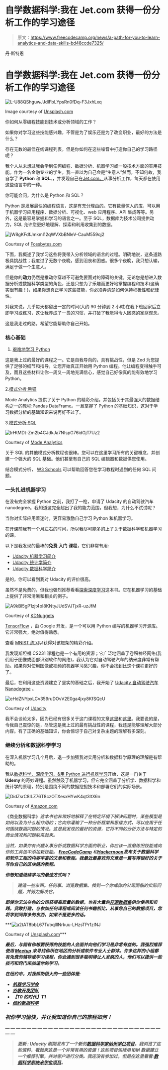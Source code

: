 # 自学数据科学:我在 Jet.com 获得一份分析工作的学习途径

> 原文：<https://www.freecodecamp.org/news/a-path-for-you-to-learn-analytics-and-data-skills-bd48ccde7325/>

丹·斯特恩

# 自学数据科学:我在 Jet.com 获得一份分析工作的学习途径

![L-U88QShguwJJdlFbLYpsRn0fDq-F3JxhLxq](img/7791d69d66e26a5066295a7bac371817.png)

Image courtesy of [Unsplash.com](http://unsplash.com)

你如何从零编程技能到技术或分析领域的工作？

如果你对学习这些技能感兴趣，不管是为了娱乐还是为了改变职业，最好的方法是什么？

存在无数的最佳在线课程列表，但是你如何在这些噪音中打造你自己的学习路径呢？

我个人从未想过我会学到任何编程、数据分析、机器学习或一般技术方面的实用技能。作为一名金融专业的学生，我一直以为自己会是“生意人”然而，不知何故，我自学了 **Python** 和 **SQL、**，并发现自己在[Jet.com、](http://jet.com)从事分析工作，每天都在使用这些语言中的一种。

你可能会问，为什么是 Python 和 SQL？

Python 是发展最快的编程语言，这是有充分理由的。它有数量惊人的库，可以用于机器学习应用程序、数据分析、可视化、web 应用程序、API 集成等等。另外，这是最容易掌握和学习的语言之一。至于 SQL，数据库为技术公司提供动力，SQL 允许您更好地理解、探索和利用收集到的数据。

![jW8gKFdfJmkml12qWVXbBNleV-CauM559qj2](img/d679b1c48c29cf66d0b1210610d4fb56.png)

Courtesy of [Fossbytes.com](https://fossbytes.com/python-fastest-growing-programming-language/)

下面，我概述了我学习这些将我带入分析领域的语言的过程。明确地说，这条道路极具挑战性；我度过了无数个夜晚，感到沮丧和困惑。很多个夜晚，我只想认输，满足于做一个生意人。

但是你的**动力**仍然是推动你穿越不可避免要面对的障碍的关键。无论您是想进入数据分析或数据科学类型的角色，还是只想为了乐趣而更好地掌握编程和技术(这确实很有趣！)，如果你想真正学习这些技能，你必须弄清楚如何保持积极性和纪律性。

对我来说，几乎每天都留出一定的时间(大约 90 分钟到 2 小时)在我下班回家后立即学习或练习，这让我养成了一贯的习惯，并打破了我觉得令人困惑的家庭观念。

这是我走过的路。希望它能帮助你自己开始。

### **核心基础**

1.  [艰难地学习 Python](https://learnpythonthehardway.org/)

这是我上过的最好的课程之一。它是自我导向的，具有挑战性，但是 Zed 为您提供了足够的细节和指导，让您开始真正开始用 Python 编程。他让编程变得触手可及，而且这些材料让你一周又一周地充满信心，感觉自己好像真的能有效地学习 Python。

2.[模式分析:熊猫](https://community.modeanalytics.com/python/tutorial/pandas-dataframe/)

Mode Analytics 提供了关于 Python 的精彩介绍，并包括关于其最强大的数据结构之一的教程:Pandas DataFrame。一旦掌握了 Python 的基础知识，这对于学习数据分析的基础知识来说再好不过了。

3.[模式分析:SQL](https://community.modeanalytics.com/sql/tutorial/introduction-to-sql/)

![lrHtMDt-Zm2b4CJdkJa7NIspG76idGjT7Uz2](img/9e410ef682a226b7ae77a0d7b6a116c4.png)

Courtesy of [Mode Analytics](https://community.modeanalytics.com/sql/tutorial/sql-select-statement/)

关于 SQL 的其他模式分析教程也很棒。您可以在这里学习所有的关键概念，并创建一个强大的 SQL 基础。他们甚至有自己的 SQL 编辑器和数据供您使用。

结合模式分析， [W3 Schools](https://www.w3schools.com/sql/) 可以帮助回答您在学习教程时遇到的任何 SQL 问题。

### **一头扎进机器学习**

在没有完全掌握 Python 之前，我打了一枪，申请了 Udacity 的自动驾驶汽车 nanodegree。我知道这完全超出了我的能力范围，但我想，为什么不试试呢？

当你对实际应用着迷时，更容易激励自己学习 Python 和机器学习。

在开课前我有一个月左右的时间，所以我尽可能多的上了关于数据科学和机器学习的课。

以下是我发现的最棒的**免费** **入门** **课程**，它们非常有用:

*   [Udacity 机器学习简介](https://www.udacity.com/course/intro-to-machine-learning--ud120)
*   [Udacity 统计学简介](https://www.udacity.com/course/intro-to-statistics--st101)
*   [Udacity 数据科学简介](https://www.udacity.com/course/intro-to-data-science--ud359)

是的，你可以看到我对 Udacity 的评价很高。

虽然不是免费的，但我也强烈推荐看看[探索深度学习](https://www.manning.com/books/grokking-deep-learning)这本书。它在机器学习的基础上提供了非常清晰和相关的例子。

![A9kBl5gP1zjt4oI8KNtyJUdSVJTjxR-uzJfM](img/9dcb15522d4f1ebad6623c68214f1f48.png)

Courtesy of [KDNuggets](https://www.kdnuggets.com/2016/03/distributed-tensorflow-arrived.html)

[TensorFlow](https://www.tensorflow.org/) ，由 Google 开发，是一个可以用 Python 编写的机器学习开源库。它非常强大，绝对值得熟悉。

查看 [MNIST 练习](https://www.tensorflow.org/get_started/mnist/beginners)以获得对该框架的精彩介绍。

我发现斯坦福 CS231 课程也是一个有用的资源；它广泛地涵盖了卷积神经网络(我们用于图像或面部识别软件的网络)，我认为它对自动驾驶汽车的纳米度非常有帮助。如果你对使用图像或视频的机器学习感兴趣，你不会找到比这个课程更好的了。

最后，在利用这些资源建立了坚实的基础之后，我开始了 [Udacity 自动驾驶汽车 Nanodegree](https://www.udacity.com/course/self-driving-car-engineer-nanodegree--nd013) 。

![eHdZNYpxLCv359ruDOvV2E0ga4jxy8KfSQcU](img/a7696e2efea7c403c72a17ee654fda56.png)

Courtesy of [Udacity](http://Udacity.com)

我不会谈论太多，因为已经有很多关于这门课程的文章[这里](https://techcrunch.com/2017/09/19/udacity-adds-a-new-intro-to-self-driving-cars-nanodegree/)和[这里](https://medium.com/@dhruvp/self-driving-car-students-in-their-own-words-ace90d66f369)。我要说的是，令我自己震惊的是，尽管这是我上过的最有挑战性的课程，我还是能够理解大部分内容。有了正确的基础知识，你会惊讶于自己对复杂主题的理解有多深刻。

### **继续分析和数据科学学习**

在深入机器学习几个月后，退一步加强我对实用分析和数据科学原理的理解是有帮助的。

我从[数据科学、深度学习、&用 Python 进行机器学习](https://www.udemy.com/data-science-deep-learning-in-python/)开始，这是一门关于 **Udemy** 的奇妙课程。虽然触及了机器学习，但它完全涵盖了分析学、数据科学和统计学的原理，特别是围绕不同的数据挖掘技术和部署它们的实际场景。

![DidZsrC8ILZ76T8czOTXesxHYwK4qt3ltX6n](img/ffb59ca7a8114cc6844429402e8b5084.png)

Courtesy of [Amazon.com](https://www.amazon.com/Data-Science-Business-Data-Analytic-Thinking/dp/1449361323)

《商业数据科学》[](http://shop.oreilly.com/product/0636920028918.do)*这本书也非常好地解释了在特定环境下解决问题时，某些模型是如何以及为什么起作用的；它向你灌输了一种分析框架和思维方式，可以应用于任何围绕数据问题的情况。这是我发现的最好的资源，它将不同的分析方法与特定的商业情况和问题联系起来。*

*当然，如果你有兴趣从事分析或数据科学方面的职业，你应该一直磨练旧技能或向你的工具包中添加新技能。 [**FreeCodeCamp**](https://medium.freecodecamp.org/) 和[**Hackernoon**](https://hackernoon.com/)**发布关于数据科学和软件工程的内容丰富的文章和教程。我最近最喜欢的文章是一篇写得很好的关于写你自己的区块链的教程。***

***你想知道继续学习的最佳方式吗？***

> ***建造一些东西。任何事。浏览数据集。找到一个你或你的公司面临的实际问题，并努力解决它。***

***即使你无法在你的公司获得高质量的数据，也有大量的[开源数据集](https://www.kaggle.com/datasets)供你使用和实践。我敢打赌，与参加任何课程或阅读任何书籍相比，从事您自己的数据项目，您将学到同样多的东西，如果不是更多的话。***

***![a2tAT8bbL67TubqlllNrkuu-LHzsTPr1zINJ](img/9d46e8c0e801d38f346fd109f44034c3.png)

Courtesy of [Unsplash.com](http://Unsplash.com)*** 

***最后，与拥有你想要获得的技能的人会面并向他们学习是非常有益的。我强烈推荐使用 [**Meetup**](https://www.meetup.com/) 来寻找你所在地区的分析或软件专业人士群体。许多这样的小组都有免费的辅导或学习课程，你会遇到很多聪明得让人发疯的人，他们可以提供一些技巧和窍门来加速你的学习。***

***在纽约市，对我帮助很大的一些团体是:***

*   ***[机器学习学会](https://www.meetup.com/Machine-Learning-Society-NY/)***
*   ***[谷歌开发团队](https://www.meetup.com/gdgnyc/)***
*   ***【T0 的时代】T1***
*   ***[纽约数据科学](https://www.meetup.com/NYDataScientists/)***

### ***祝你学习愉快，并让我知道你自己的旅程如何！***

***— — — — — — — — — — — — — — — — — — — — — — — — — — — — — — —***

> *****更新** : Udacity 刚刚发布了一个新的[数据科学家纳米学位项目](https://www.udacity.com/course/data-scientist-nanodegree--nd025)。我浏览了这些资料，看起来这是一个非常有用的资源！这些项目包括用 IBM 数据建立一个推荐引擎，并对客户进行分类。我还没有参加过，但是在这里看看:[数据科学家纳米学位项目](https://www.udacity.com/course/data-scientist-nanodegree--nd025)。***